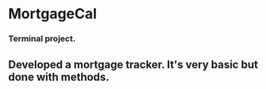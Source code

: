 # MortgageCal

<h3>Terminal project.</h3>
<h2>Developed a mortgage tracker. It's very basic but done with methods.</h2>
